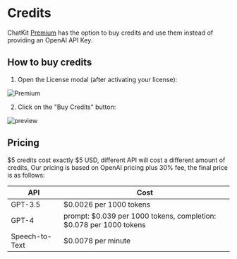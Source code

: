 # Credits

ChatKit [Premium](https://chatkit.app/#pricing) has the option to buy credits and use them instead of providing an OpenAI API Key.

## How to buy credits

1. Open the License modal (after activating your license):

![Premium](https://cdn.jsdelivr.net/gh/egoist-bot/images@main/uPic/pMj9v9.png)

2. Click on the "Buy Credits" button:

![preview](https://fastly.jsdelivr.net/gh/egoist-bot/images@main/uPic/Qno7mO.jpeg)

## Pricing

$5 credits cost exactly $5 USD, different API will cost a different amount of credits, Our pricing is based on OpenAI pricing plus 30% fee, the final price is as follows:

| API            | Cost                                                               |
| -------------- | ------------------------------------------------------------------ |
| GPT-3.5        | $0.0026 per 1000 tokens                                            |
| GPT-4          | prompt: $0.039 per 1000 tokens, completion: $0.078 per 1000 tokens |
| Speech-to-Text | $0.0078 per minute                                                 |
